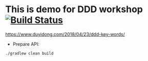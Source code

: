 # This is demo for DDD workshop [![Build Status](https://travis-ci.org/ADU-21/ddd_demo.svg?branch=master)](https://travis-ci.org/ADU-21/ddd_demo) 

<https://www.duyidong.com/2018/04/23/ddd-key-words/>

- Prepare API: 
```
./gradlew clean build
```
